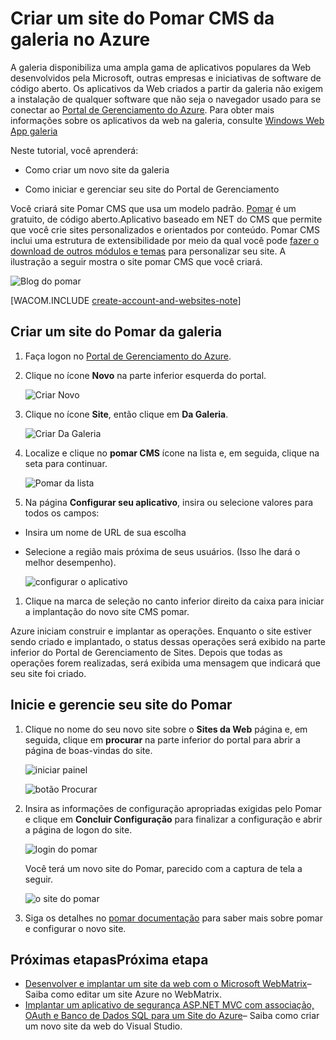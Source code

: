 <properties linkid="develop-dotnet-website-from-gallery" urlDisplayName="Website from Gallery" pageTitle="Create an Orchard CMS website from the gallery in Azure" metaKeywords="Azure build website, manage website Azure" description="A tutorial that teaches you how to create a new website in Azure. Also learn how to launch and manage your site using the Management Portal." metaCanonical="" services="web-sites" documentationCenter=".NET" title="Create an Orchard CMS website from the gallery in Azure" authors="cephalin" solutions="" manager="wpickett" editor="" />

<tags ms.service="web-sites" ms.workload="web" ms.tgt_pltfrm="na" ms.devlang="dotnet" ms.topic="article" ms.date="01/01/1900" ms.author="cephalin" />

# Criar um site do Pomar CMS da galeria no Azure

A galeria disponibiliza uma ampla gama de aplicativos populares da Web desenvolvidos pela Microsoft, outras empresas e iniciativas de software de código aberto. Os aplicativos da Web criados a partir da galeria não exigem a instalação de qualquer software que não seja o navegador usado para se conectar ao [Portal de Gerenciamento do Azure][Portal de Gerenciamento do Azure]. Para obter mais informações sobre os aplicativos da web na galeria, consulte [Windows Web App galeria][Windows Web App galeria]

Neste tutorial, você aprenderá:

-   Como criar um novo site da galeria

-   Como iniciar e gerenciar seu site do Portal de Gerenciamento

Você criará site Pomar CMS que usa um modelo padrão. [Pomar][Pomar] é um gratuito, de código aberto.Aplicativo baseado em NET do CMS que permite que você crie sites personalizados e orientados por conteúdo. Pomar CMS inclui uma estrutura de extensibilidade por meio da qual você pode [fazer o download de outros módulos e temas][fazer o download de outros módulos e temas] para personalizar seu site. A ilustração a seguir mostra o site pomar CMS que você criará.

![Blog do pomar][Blog do pomar]

[WACOM.INCLUDE [create-account-and-websites-note](../includes/create-account-and-websites-note.md)]

## Criar um site do Pomar da galeria

1.  Faça logon no [Portal de Gerenciamento do Azure][Portal de Gerenciamento do Azure].

2.  Clique no ícone **Novo** na parte inferior esquerda do portal.

    ![Criar Novo][Criar Novo]

3.  Clique no ícone **Site**, então clique em **Da Galeria**.

    ![Criar Da Galeria][Criar Da Galeria]

4.  Localize e clique no **pomar CMS** ícone na lista e, em seguida, clique na seta para continuar.

    ![Pomar da lista][Pomar da lista]

5.  Na página **Configurar seu aplicativo**, insira ou selecione valores para todos os campos:

-   Insira um nome de URL de sua escolha
-   Selecione a região mais próxima de seus usuários. (Isso lhe dará o melhor desempenho).

    ![configurar o aplicativo][configurar o aplicativo]

1.  Clique na marca de seleção no canto inferior direito da caixa para iniciar a implantação do novo site CMS pomar.

Azure iniciam construir e implantar as operações. Enquanto o site estiver sendo criado e implantado, o status dessas operações será exibido na parte inferior do Portal de Gerenciamento de Sites. Depois que todas as operações forem realizadas, será exibida uma mensagem que indicará que seu site foi criado.

## Inicie e gerencie seu site do Pomar

1.  Clique no nome do seu novo site sobre o **Sites da Web** página e, em seguida, clique em **procurar** na parte inferior do portal para abrir a página de boas-vindas do site.

    ![iniciar painel][iniciar painel]

    ![botão Procurar][botão Procurar]

2.  Insira as informações de configuração apropriadas exigidas pelo Pomar e clique em **Concluir Configuração** para finalizar a configuração e abrir a página de logon do site.

    ![login do pomar][login do pomar]

    Você terá um novo site do Pomar, parecido com a captura de tela a seguir.

    ![o site do pomar][Blog do pomar]

3.  Siga os detalhes no [pomar documentação][pomar documentação] para saber mais sobre pomar e configurar o novo site.

## <span class="short-header">Próximas etapas</span>Próxima etapa

-   [Desenvolver e implantar um site da web com o Microsoft WebMatrix][Desenvolver e implantar um site da web com o Microsoft WebMatrix]– Saiba como editar um site Azure no WebMatrix.
-   [Implantar um aplicativo de segurança ASP.NET MVC com associação, OAuth e Banco de Dados SQL para um Site do Azure][Implantar um aplicativo de segurança ASP.NET MVC com associação, OAuth e Banco de Dados SQL para um Site do Azure]– Saiba como criar um novo site da web do Visual Studio.

  [Portal de Gerenciamento do Azure]: http://manage.windowsazure.com
  [Windows Web App galeria]: http://www.microsoft.com/web/gallery/categories.aspx
  [Pomar]: http://www.orchardproject.net/
  [fazer o download de outros módulos e temas]: http://gallery.orchardproject.net/
  [Blog do pomar]: ./media/web-sites-dotnet-orchard-cms-gallery/orchardgallery-08.png
  [Criar Novo]: ./media/web-sites-dotnet-orchard-cms-gallery/orchardgallery-01.png
  [Criar Da Galeria]: ./media/web-sites-dotnet-orchard-cms-gallery/orchardgallery-02.png
  [Pomar da lista]: ./media/web-sites-dotnet-orchard-cms-gallery/orchardgallery-03.png
  [configurar o aplicativo]: ./media/web-sites-dotnet-orchard-cms-gallery/orchardgallery-04.png
  [iniciar painel]: ./media/web-sites-dotnet-orchard-cms-gallery/orchardgallery-05.png
  [botão Procurar]: ./media/web-sites-dotnet-orchard-cms-gallery/orchardgallery-12.png
  [login do pomar]: ./media/web-sites-dotnet-orchard-cms-gallery/orchardgallery-07.png
  [pomar documentação]: http://docs.orchardproject.net/
  [Desenvolver e implantar um site da web com o Microsoft WebMatrix]: /pt-br/develop/net/tutorials/website-with-webmatrix/
  [Implantar um aplicativo de segurança ASP.NET MVC com associação, OAuth e Banco de Dados SQL para um Site do Azure]: /pt-br/develop/net/tutorials/web-site-with-sql-database/
